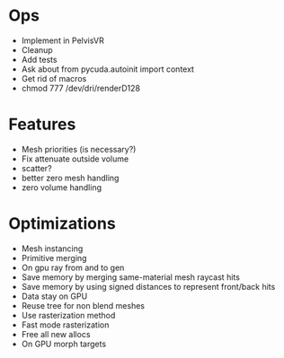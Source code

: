 # Ops
- Implement in PelvisVR
- Cleanup
- Add tests
- Ask about     from pycuda.autoinit import context
- Get rid of macros
- chmod 777 /dev/dri/renderD128

# Features
<!-- - Use winding order in renderer -->
<!-- - Confirm mesh cutout -->
<!-- - Morph targets -->
<!-- - Min/max alpha -->
<!-- - Integrate API for meshes and volumes -->
- Mesh priorities (is necessary?)
- Fix attenuate outside volume
- scatter?
- better zero mesh handling
- zero volume handling

# Optimizations
<!-- - On gpu sort -->
<!-- - On gpu ray generation -->
- Mesh instancing
- Primitive merging
- On gpu ray from and to gen
- Save memory by merging same-material mesh raycast hits
- Save memory by using signed distances to represent front/back hits
- Data stay on GPU
- Reuse tree for non blend meshes
- Use rasterization method
- Fast mode rasterization
- Free all new allocs
- On GPU morph targets